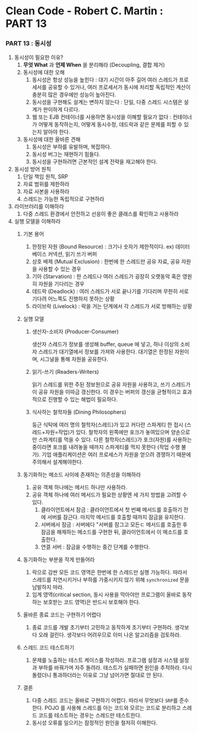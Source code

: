 # Clean Code - Robert C. Martin : PART 13

### PART 13 : 동시성

1. 동시성이 필요한 이유?
    1. **무엇 What** 과 **언제 When** 을 분리해라 (Decoupling, 결합 제거)
    2. 동시성에 대한 오해
        1. 동시성은 항상 성능을 높힌다 : 대기 시간이 아주 길어 여러 스레드가 프로세서를 공유할 수 있거나, 여러 프로세서가 동시에 처리할 독립적인 계산이 충분히 많은 경우에만 성능이 높아진다.
        2. 동시성을 구현해도 설계는 변하지 않는다 : 단일, 다중 스레드 시스템은 설계가 판이하게 다르다.
        3. 웹 또는 EJB 컨테이너를 사용하면 동시성을 이해할 필요가 없다 : 컨테이너가 어떻게 동작하는지, 어떻게 동시수정, 데드락과 같은 문제를 피할 수 있는지 알아야 한다.
    3. 동시성에 대한 올바른 견해
        1. 동시성은 부하를 유발하며, 복잡하다.
        2. 동시성 버그는 재현하기 힘들다.
        3. 동시성을 구현하려면 근본적인 설계 전략을 재고해야 한다.
2. 동시성 방어 원칙
    1. 단일 책임 원칙, SRP
    2. 자료 범위를 제한하라
    3. 자료 사본을 사용하라
    4. 스레드는 가능한 독립적으로 구현하라
3. 라이브러리를 이해하라
    1. 다중 스레드 환경에서 안전하고 선응이 좋은 클래스를 확인하고 사용하라
4. 실행 모델을 이해하라
    1. 기본 용어
        1. 한정된 자원 (Bound Resource) : 크기나 숫자가 제한적이다. ex) 데이터베이스 커넥션, 읽기 쓰기 버퍼
        2. 상호 배제 (Mutual Exclusion) : 한번에 한 스레드만 공유 자료, 공유 자원을 사용할 수 있는 경우
        3. 기아 (Starvation) : 한 스레드나 여러 스레드가 굉장히 오랫동악 혹은 영원히 자원을 기다리는 경우
        4. 데드락 (Deadlock) : 여러 스레드가 서로 끝나기를 기다리며 무한히 서로 기다려 어느쪽도 진행하지 못하는 상황
        5. 라이브락 (Livelock) : 락을 거는 단계에서 각 스레드가 서로 방해하는 상황
    2. 실행 모델
        1. 생산자-소비자 (Producer-Consumer)
            
            생산자 스레드가 정보를 생성해 buffer, queue 에 넣고, 하나 이상의 소비자 스레드가 대기열에서 정보를 가져와 사용한다. 대기열은 한정된 자원이며, 시그널을 통해 자원을 공유한다.
            
        2. 읽기-쓰기 (Readers-Writers)
            
            읽기 스레드를 위한 주된 정보원으로 공유 자원을 사용하고, 쓰기 스레드가 이 공유 자원을 이따금 갱신한다. 이 경우는 버퍼의 갱신을 균형적이고 효과적으로 진행할 수 있는 해법이 필요하다.
            
        3. 식사하는 철학자들 (Dining Philosophers)
            
            둥근 식탁에 여러 명의 철학자(스레드)가 있고 커다란 스파게티 한 접시 (스레드+자원=작업)가 있다. 철학자의 왼쪽에만 포크가 놓여있으며 양손으로만 스파게티를 먹을 수 있다. 다른 철학자(스레드)가 포크(자원)를 사용하는 중이라면 포크를 내려놓을 때까지 스파게티를 먹지 못한다 (작업 수행 불가). 기업 애플리케이션은 여러 프로세스가 자원을 얻으려 경쟁하기 때문에 주의해서 설계해야한다.
            
    3. 동기화하는 메소드 사이에 존재하는 의존성을 이해하라
        1. 공유 객체 하나에는 메서드 하나만 사용하라. 
        2. 공유 객체 하나에 여러 메서드가 필요한 상황엔 세 가지 방법을 고려할 수 있다. 
            1. 클라이언트에서 잠금 : 클라이언트에서 첫 번째 메서드를 호출하기 전에 서버를 잠근다. 마지막 메서드를 호출할 때까지 잠금을 유지한다.
            2. 서버에서 잠금 : 서버에다 "서버를 잠그고 모든ㄷ 메서드를 호출한 후 잠금을 해제하는 메소드를 구현한 뒤, 클라이언트에서 이 메소드를 호출한다.
            3. 연결 서버 : 잠금을 수행하는 중간 단계를 수행한다. 
    4. 동기화하는 부분을 작게 만들어라
        1. 락으로 감싼 모든 코드 영역은 한번에 한 스레드만 실행 가능하다. 따라서 스레드를 지연시키거나 부하를 가중시키지 않기 위해 `synchronized` 문을 남발하지 마라.
        2. 임계 영역(critical section, 동시 사용을 막아야만 프로그램이 올바로 동작하는 보호받는 코드 영역)은 반드시 보호해야 한다.
    5. 올바른 종료 코드는 구현하기 어렵다
        1. 종료 코드를 개발 초기부터 고민하고 동작하게 초기부터 구현하라. 생각보다 오래 걸린다. 생각보다 어려우므로 이미 나온 알고리즘을 검토하라.
    6. 스레드 코드 테스트하기
        1. 문제를 노출하는 테스트 케이스를 작성하라. 프로그램 설정과 시스템 설정과 부하를 바꿔가며 자주 돌려라. 테스트가 실패하면 원인을 추적하라. 다시 돌렸더니 통과하더라는 이유로 그냥 넘어가면 절대로 안 된다.
    7. 결론
        1. 다중 스레드 코드는 올바로 구현하기 어렵다. 따라서 무엇보다 `SRP`를 준수한다. POJO 를 사용해 스레드를 아는 코드와 모르는 코드로 분리하고 스레드 코드를 테스트하는 경우는 스레드만 테스트한다. 
        2. 동시성 오류를 일으키는 잠정적인 원인을 철저히 이해한다.